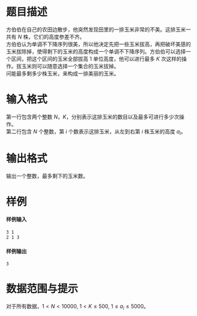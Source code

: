 
# 题目描述

方伯伯在自己的农田边散步，他突然发现田里的一排玉米非常的不美。这排玉米一共有 $N$ 株，它们的高度参差不齐。  
方伯伯认为单调不下降序列很美，所以他决定先把一些玉米拔高，再把破坏美感的玉米拔除掉，使得剩下的玉米的高度构成一个单调不下降序列。方伯伯可以选择一个区间，把这个区间的玉米全部拔高 $1$ 单位高度，他可以进行最多 $K$ 次这样的操作。拔玉米则可以随意选择一个集合的玉米拔掉。  
问能最多剩多少株玉米，来构成一排美丽的玉米。

# 输入格式

第一行包含两个整数 $N$，$K$，分别表示这排玉米的数目以及最多可进行多少次操作。  
第二行包含 $N$ 个整数，第 $i$ 个数表示这排玉米，从左到右第 $i$ 株玉米的高度 $a_i$。

# 输出格式

输出一个整数，最多剩下的玉米数。

# 样例

#### 样例输入
```plain
3 1
2 1 3
```

#### 样例输出
```plain
3
```

# 数据范围与提示

对于所有数据，$1 < N < 10000,\ 1 < K \leq 500,\ 1 \leq a_i \leq 5000$。

